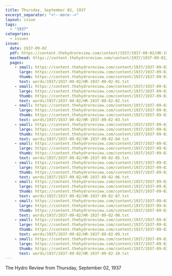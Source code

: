 ```yaml
---
title: Thursday, September 02, 1937
excerpt_separator: "<!--more-->"
layout: issue
tags:
  - "1937"
categories:
  - issues
issue:
  date: 1937-09-02
  pdf: https://content.thehydroreview.com/content/1937/1937-09-02/HR-1937-09-02.pdf
  masthead: https://content.thehydroreview.com/content/1937/1937-09-02/masthead/HR-1937-09-02.jpg
  pages:
    - small: https://content.thehydroreview.com/content/1937/1937-09-02/small/HR-1937-09-02-01.jpg
      large: https://content.thehydroreview.com/content/1937/1937-09-02/large/HR-1937-09-02-01.jpg
      thumb: https://content.thehydroreview.com/content/1937/1937-09-02/thumbnails/HR-1937-09-02-01.jpg
      text: words/1937/1937-09-02/HR-1937-09-02-01.txt
    - small: https://content.thehydroreview.com/content/1937/1937-09-02/small/HR-1937-09-02-02.jpg
      large: https://content.thehydroreview.com/content/1937/1937-09-02/large/HR-1937-09-02-02.jpg
      thumb: https://content.thehydroreview.com/content/1937/1937-09-02/thumbnails/HR-1937-09-02-02.jpg
      text: words/1937/1937-09-02/HR-1937-09-02-02.txt
    - small: https://content.thehydroreview.com/content/1937/1937-09-02/small/HR-1937-09-02-03.jpg
      large: https://content.thehydroreview.com/content/1937/1937-09-02/large/HR-1937-09-02-03.jpg
      thumb: https://content.thehydroreview.com/content/1937/1937-09-02/thumbnails/HR-1937-09-02-03.jpg
      text: words/1937/1937-09-02/HR-1937-09-02-03.txt
    - small: https://content.thehydroreview.com/content/1937/1937-09-02/small/HR-1937-09-02-04.jpg
      large: https://content.thehydroreview.com/content/1937/1937-09-02/large/HR-1937-09-02-04.jpg
      thumb: https://content.thehydroreview.com/content/1937/1937-09-02/thumbnails/HR-1937-09-02-04.jpg
      text: words/1937/1937-09-02/HR-1937-09-02-04.txt
    - small: https://content.thehydroreview.com/content/1937/1937-09-02/small/HR-1937-09-02-05.jpg
      large: https://content.thehydroreview.com/content/1937/1937-09-02/large/HR-1937-09-02-05.jpg
      thumb: https://content.thehydroreview.com/content/1937/1937-09-02/thumbnails/HR-1937-09-02-05.jpg
      text: words/1937/1937-09-02/HR-1937-09-02-05.txt
    - small: https://content.thehydroreview.com/content/1937/1937-09-02/small/HR-1937-09-02-06.jpg
      large: https://content.thehydroreview.com/content/1937/1937-09-02/large/HR-1937-09-02-06.jpg
      thumb: https://content.thehydroreview.com/content/1937/1937-09-02/thumbnails/HR-1937-09-02-06.jpg
      text: words/1937/1937-09-02/HR-1937-09-02-06.txt
    - small: https://content.thehydroreview.com/content/1937/1937-09-02/small/HR-1937-09-02-07.jpg
      large: https://content.thehydroreview.com/content/1937/1937-09-02/large/HR-1937-09-02-07.jpg
      thumb: https://content.thehydroreview.com/content/1937/1937-09-02/thumbnails/HR-1937-09-02-07.jpg
      text: words/1937/1937-09-02/HR-1937-09-02-07.txt
    - small: https://content.thehydroreview.com/content/1937/1937-09-02/small/HR-1937-09-02-08.jpg
      large: https://content.thehydroreview.com/content/1937/1937-09-02/large/HR-1937-09-02-08.jpg
      thumb: https://content.thehydroreview.com/content/1937/1937-09-02/thumbnails/HR-1937-09-02-08.jpg
      text: words/1937/1937-09-02/HR-1937-09-02-08.txt
    - small: https://content.thehydroreview.com/content/1937/1937-09-02/small/HR-1937-09-02-09.jpg
      large: https://content.thehydroreview.com/content/1937/1937-09-02/large/HR-1937-09-02-09.jpg
      thumb: https://content.thehydroreview.com/content/1937/1937-09-02/thumbnails/HR-1937-09-02-09.jpg
      text: words/1937/1937-09-02/HR-1937-09-02-09.txt
    - small: https://content.thehydroreview.com/content/1937/1937-09-02/small/HR-1937-09-02-10.jpg
      large: https://content.thehydroreview.com/content/1937/1937-09-02/large/HR-1937-09-02-10.jpg
      thumb: https://content.thehydroreview.com/content/1937/1937-09-02/thumbnails/HR-1937-09-02-10.jpg
      text: words/1937/1937-09-02/HR-1937-09-02-10.txt
---
```


The Hydro Review from Thursday, September 02, 1937

<!--more-->

